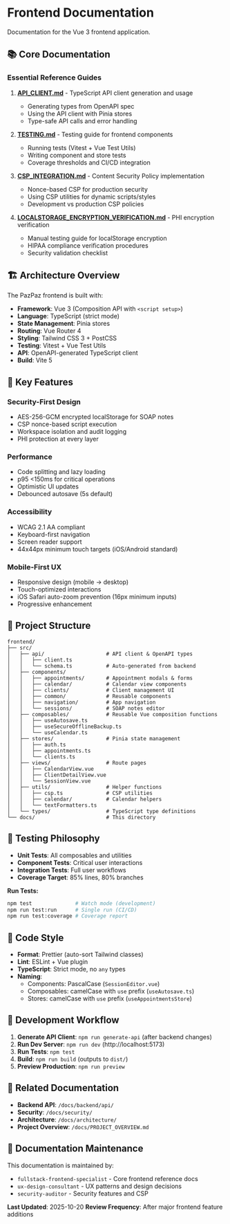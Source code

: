 # Frontend Documentation

Documentation for the Vue 3 frontend application.

## 📚 Core Documentation

### Essential Reference Guides

1. **[API_CLIENT.md](./API_CLIENT.md)** - TypeScript API client generation and usage
   - Generating types from OpenAPI spec
   - Using the API client with Pinia stores
   - Type-safe API calls and error handling

2. **[TESTING.md](./TESTING.md)** - Testing guide for frontend components
   - Running tests (Vitest + Vue Test Utils)
   - Writing component and store tests
   - Coverage thresholds and CI/CD integration

3. **[CSP_INTEGRATION.md](./CSP_INTEGRATION.md)** - Content Security Policy implementation
   - Nonce-based CSP for production security
   - Using CSP utilities for dynamic scripts/styles
   - Development vs production CSP policies

4. **[LOCALSTORAGE_ENCRYPTION_VERIFICATION.md](./LOCALSTORAGE_ENCRYPTION_VERIFICATION.md)** - PHI encryption verification
   - Manual testing guide for localStorage encryption
   - HIPAA compliance verification procedures
   - Security validation checklist

## 🏗️ Architecture Overview

The PazPaz frontend is built with:

- **Framework**: Vue 3 (Composition API with `<script setup>`)
- **Language**: TypeScript (strict mode)
- **State Management**: Pinia stores
- **Routing**: Vue Router 4
- **Styling**: Tailwind CSS 3 + PostCSS
- **Testing**: Vitest + Vue Test Utils
- **API**: OpenAPI-generated TypeScript client
- **Build**: Vite 5

## 🔑 Key Features

### Security-First Design
- AES-256-GCM encrypted localStorage for SOAP notes
- CSP nonce-based script execution
- Workspace isolation and audit logging
- PHI protection at every layer

### Performance
- Code splitting and lazy loading
- p95 <150ms for critical operations
- Optimistic UI updates
- Debounced autosave (5s default)

### Accessibility
- WCAG 2.1 AA compliant
- Keyboard-first navigation
- Screen reader support
- 44x44px minimum touch targets (iOS/Android standard)

### Mobile-First UX
- Responsive design (mobile → desktop)
- Touch-optimized interactions
- iOS Safari auto-zoom prevention (16px minimum inputs)
- Progressive enhancement

## 📂 Project Structure

```
frontend/
├── src/
│   ├── api/                    # API client & OpenAPI types
│   │   ├── client.ts
│   │   └── schema.ts           # Auto-generated from backend
│   ├── components/
│   │   ├── appointments/       # Appointment modals & forms
│   │   ├── calendar/           # Calendar view components
│   │   ├── clients/            # Client management UI
│   │   ├── common/             # Reusable components
│   │   ├── navigation/         # App navigation
│   │   └── sessions/           # SOAP notes editor
│   ├── composables/            # Reusable Vue composition functions
│   │   ├── useAutosave.ts
│   │   ├── useSecureOfflineBackup.ts
│   │   └── useCalendar.ts
│   ├── stores/                 # Pinia state management
│   │   ├── auth.ts
│   │   ├── appointments.ts
│   │   └── clients.ts
│   ├── views/                  # Route pages
│   │   ├── CalendarView.vue
│   │   ├── ClientDetailView.vue
│   │   └── SessionView.vue
│   ├── utils/                  # Helper functions
│   │   ├── csp.ts              # CSP utilities
│   │   ├── calendar/           # Calendar helpers
│   │   └── textFormatters.ts
│   └── types/                  # TypeScript type definitions
└── docs/                       # This directory

```

## 🧪 Testing Philosophy

- **Unit Tests**: All composables and utilities
- **Component Tests**: Critical user interactions
- **Integration Tests**: Full user workflows
- **Coverage Target**: 85% lines, 80% branches

**Run Tests:**
```bash
npm test              # Watch mode (development)
npm run test:run      # Single run (CI/CD)
npm run test:coverage # Coverage report
```

## 🎨 Code Style

- **Format**: Prettier (auto-sort Tailwind classes)
- **Lint**: ESLint + Vue plugin
- **TypeScript**: Strict mode, no `any` types
- **Naming**:
  - Components: PascalCase (`SessionEditor.vue`)
  - Composables: camelCase with `use` prefix (`useAutosave.ts`)
  - Stores: camelCase with `use` prefix (`useAppointmentsStore`)

## 🚀 Development Workflow

1. **Generate API Client**: `npm run generate-api` (after backend changes)
2. **Run Dev Server**: `npm run dev` (http://localhost:5173)
3. **Run Tests**: `npm test`
4. **Build**: `npm run build` (outputs to `dist/`)
5. **Preview Production**: `npm run preview`

## 📖 Related Documentation

- **Backend API**: `/docs/backend/api/`
- **Security**: `/docs/security/`
- **Architecture**: `/docs/architecture/`
- **Project Overview**: `/docs/PROJECT_OVERVIEW.md`

## 🔄 Documentation Maintenance

This documentation is maintained by:
- `fullstack-frontend-specialist` - Core frontend reference docs
- `ux-design-consultant` - UX patterns and design decisions
- `security-auditor` - Security features and CSP

**Last Updated**: 2025-10-20
**Review Frequency**: After major frontend feature additions
